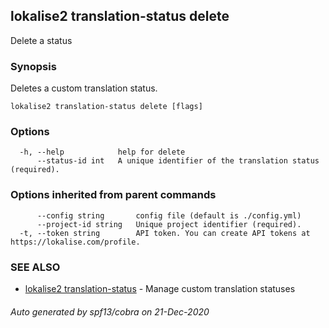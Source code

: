 ## lokalise2 translation-status delete

Delete a status

### Synopsis

Deletes a custom translation status.

```
lokalise2 translation-status delete [flags]
```

### Options

```
  -h, --help            help for delete
      --status-id int   A unique identifier of the translation status (required).
```

### Options inherited from parent commands

```
      --config string       config file (default is ./config.yml)
      --project-id string   Unique project identifier (required).
  -t, --token string        API token. You can create API tokens at https://lokalise.com/profile.
```

### SEE ALSO

* [lokalise2 translation-status](lokalise2_translation-status.md)	 - Manage custom translation statuses

###### Auto generated by spf13/cobra on 21-Dec-2020
